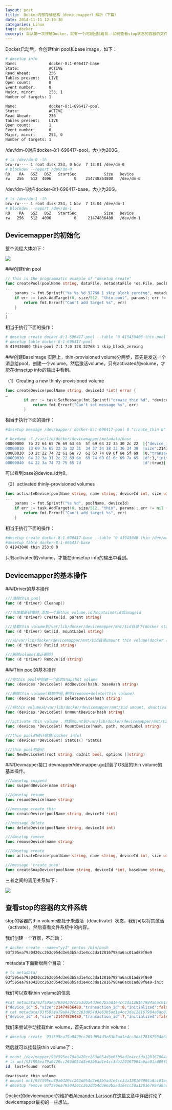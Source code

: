 ```yaml
---
layout: post
title:  Docker内部存储结构（devicemapper）解析（下篇）
date: 2014-11-11 12:10:30
categories: Linux
tags: docker
excerpt: 自从第一次接触Docker，就有一个问题困扰着我——如何查看stop状态的容器的文件系统。今天再一次看了一下Docker的代码，终于找到了这个问题的答案。
---
```


Docker启动后，会创建thin pool和base image，如下：

```sh
# dmsetup info
Name:              docker-8:1-696417-base
State:             ACTIVE
Read Ahead:        256
Tables present:    LIVE
Open count:        0
Event number:      0
Major, minor:      253, 1
Number of targets: 1

Name:              docker-8:1-696417-pool
State:             ACTIVE
Read Ahead:        256
Tables present:    LIVE
Open count:        1
Event number:      0
Major, minor:      253, 0
Number of targets: 1
```

/dev/dm-0对应docker-8:1-696417-pool，大小为200G。

```sh
# ls /dev/dm-0 -lh
brw-rw---- 1 root disk 253, 0 Nov  7 13:01 /dev/dm-0
# blockdev --report /dev/dm-0
RO    RA   SSZ   BSZ   StartSec            Size   Device
rw   256   512  4096          0    214748364800   /dev/dm-0
```
/dev/dm-1对应docker-8:1-696417-base，大小为20G。

```sh
# ls /dev/dm-1 -lh 
brw-rw---- 1 root disk 253, 1 Nov  7 13:04 /dev/dm-1
# blockdev --report /dev/dm-1
RO    RA   SSZ   BSZ   StartSec            Size   Device
rw   256   512  4096          0     21474836480   /dev/dm-1
```

Devicemapper的初始化
------
整个流程大体如下：

![](/assets/2014-11-11-devicemapper2-1.png)

###创建thin pool

```go
// This is the programmatic example of "dmsetup create"
func createPool(poolName string, dataFile, metadataFile *os.File, poolBlockSize uint32) error {
...
	params := fmt.Sprintf("%s %s %d 32768 1 skip_block_zeroing", metadataFile.Name(), dataFile.Name(), poolBlockSize)
	if err := task.AddTarget(0, size/512, "thin-pool", params); err != nil {
		return fmt.Errorf("Can't add target %s", err)
	}
...
}
```

相当于执行下面的操作：

```sh
# dmsetup create docker-8:1-696417-pool --table ‘0 419430400 thin-pool 7:1 7:0 128 32768 1 skip_block_zeroing’
# dmsetup table docker-8:1-696417-pool
0 419430400 thin-pool 7:1 7:0 128 32768 1 skip_block_zeroing
```

###创建BaseImage
实际上，thin-provisioned volume分两步，首先是发送一个消息给pool，创建一个volume。然后激活volume。只有activated的volume，才能在dmsetup info的输出中看到。

（1）Creating a new thinly-provisioned volume

```go
func createDevice(poolName string, deviceId *int) error {
…
		if err := task.SetMessage(fmt.Sprintf("create_thin %d", *deviceId)); err != nil {
			return fmt.Errorf("Can't set message %s", err)
		}
```
相当于执行下面的操作：

```sh
#dmsetup message /dev/mapper/ docker-8:1-696417-pool 0 "create_thin 0"

# hexdump -C /var/lib/docker/devicemapper/metadata/base
00000000  7b 22 64 65 76 69 63 65  5f 69 64 22 3a 30 2c 22  |{"device_id":0,"|
00000010  73 69 7a 65 22 3a 32 31  34 37 34 38 33 36 34 38  |size":2147483648|
00000020  30 2c 22 74 72 61 6e 73  61 63 74 69 6f 6e 5f 69  |0,"transaction_i|
00000030  64 22 3a 31 2c 22 69 6e  69 74 69 61 6c 69 7a 65  |d":1,"initialize|
00000040  64 22 3a 74 72 75 65 7d                           |d":true}|
```

可以看到base的device_id为0。

（2）activated thinly-provisioned volumes

```go
func activateDevice(poolName string, name string, deviceId int, size uint64) error {
...
	params := fmt.Sprintf("%s %d", poolName, deviceId)
	if err := task.AddTarget(0, size/512, "thin", params); err != nil {
		return fmt.Errorf("Can't add target %s", err)
	}
```
相当于执行下面的操作：

```sh
#dmsetup create docker-8:1-696417-base --table "0 41943040 thin /dev/mapper/ docker-8:1-696417-pool 0"
#dmsetup table docker-8:1-696417-base
0 41943040 thin 253:0 0
```

只有activated的volume，才能在dmsetup info的输出中看到。

Devicemapper的基本操作
------
###Driver的基本操作

```go
///清除thin pool  
func (d *Driver) Cleanup()

///当加载新镜像时,添加一个新thin volume,id为containerid或imageid  
func (d *Driver) Create(id, parent string)

///挂载thin volume到/var/lib/docker/devicemapper/mnt/$id目录下(docker start)
func (d *Driver) Get(id, mountLabel string)

///从/var/lib/docker/devicemapper/mnt/$id目录umount thin volume(docker stop)
func (d *Driver) Put(id string)

///删除volume(真正删除)
func (d *Driver) Remove(id string)
```

###Thin pool的基本操作

```go
///在thin pool中创建一个新的snapshot volume
func (devices *DeviceSet) AddDevice(hash, baseHash string)

///删除thin volume(释放空间,删除(remove+delete)thin volume)
func (devices *DeviceSet) DeleteDevice(hash string) 

///将thin volume从/var/lib/docker/devicemapper/mnt/$id umount, deactivate(remove )thin volume(don't delete)
func (devices *DeviceSet) UnmountDevice(hash string)

///activate thin volume ，然后mount到/var/lib/docker/devicemapper/mnt/$id
func (devices *DeviceSet) MountDevice(hash, path, mountLabel string)

///thin pool的统计信息(docker info)
func (devices *DeviceSet) Status() *Status

///thin pool初始化
func NewDeviceSet(root string, doInit bool, options []string)
```

###Devmapper接口
devmapper/devmapper.go封装了OS层的thin volume的基本操作。

```go
///dmsetup suspend
func suspendDevice(name string)

///dmsetup resume
func resumeDevice(name string)

///message create_thin
func createDevice(poolName string, deviceId *int)

///message delete
func deleteDevice(poolName string, deviceId int)

///dmsetup remove
func removeDevice(name string)

///dmsetup create
func activateDevice(poolName string, name string, deviceId int, size uint64)

///message 'create_snap'
func createSnapDevice(poolName string, deviceId *int, baseName string, baseDeviceId int)
```

三者之间的调用关系如下：

![](/assets/2014-11-11-devicemapper2-2.png)

查看stop的容器的文件系统
-----

stop的容器的thin volume都处于未激活（deactivate）状态，我们可以将其激活（activate），然后查看文件系统中的内容。

我们创建一个容器，不启动：

```sh
# docker create --name="yy1" centos /bin/bash 
93f595ea79a0420cc263d054d3e63b5ad1e4cc3da128167984a6ac01ad89f8e9
```

metadata下面新增两个目录：

```sh
# ls metadata/
93f595ea79a0420cc263d054d3e63b5ad1e4cc3da128167984a6ac01ad89f8e9
93f595ea79a0420cc263d054d3e63b5ad1e4cc3da128167984a6ac01ad89f8e9-init
```
我们可以查看thin volume的信息

```sh
#cat metadata/93f595ea79a0420cc263d054d3e63b5ad1e4cc3da128167984a6ac01ad89f8e9
{"device_id":5,"size":21474836480,"transaction_id":8,"initialized":false}
# cat metadata/93f595ea79a0420cc263d054d3e63b5ad1e4cc3da128167984a6ac01ad89f8e9-init 
{"device_id":4,"size":21474836480,"transaction_id":7,"initialized":false}
```

我们来尝试手动挂载thin volume，首先activate thin volume：

```sh
# dmsetup create  93f595ea79a0420cc263d054d3e63b5ad1e4cc3da128167984a6ac01ad89f8e9-init  --table "0 41943040 thin 253:0 4"
```

然后就可以挂载该thin volume了：

```sh
# mount /dev/mapper/93f595ea79a0420cc263d054d3e63b5ad1e4cc3da128167984a6ac01ad89f8e9-init mnt/93f595ea79a0420cc263d054d3e63b5ad1e4cc3da128167984a6ac01ad89f8e9-init
# ls mnt/93f595ea79a0420cc263d054d3e63b5ad1e4cc3da128167984a6ac01ad89f8e9-init/   
id  lost+found  rootfs

deactivate thin volume
# umount mnt/93f595ea79a0420cc263d054d3e63b5ad1e4cc3da128167984a6ac01ad89f8e9-init
# dmsetup remove 93f595ea79a0420cc263d054d3e63b5ad1e4cc3da128167984a6ac01
```

Docker的devicemapper的维护者[Alexander Larsson]()在[这篇文章](http://blogs.gnome.org/alexl/2013/10/15/adventures-in-docker-land/)中详细讨论了devicemapper最初的一些想法。
